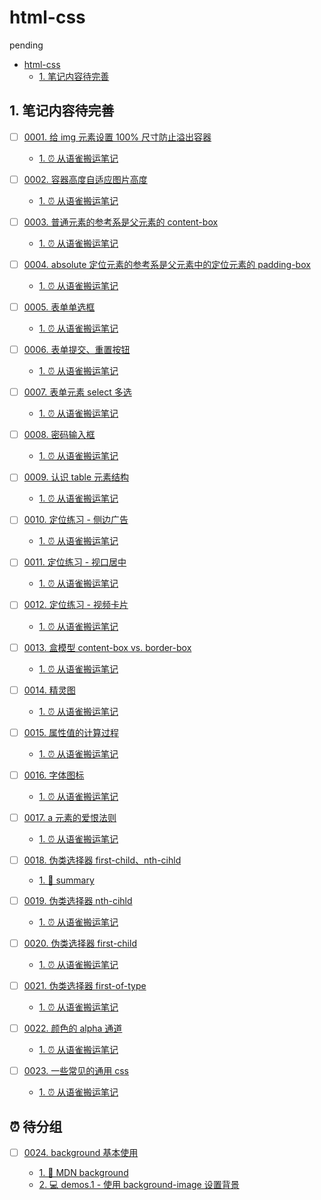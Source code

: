 # html-css

pending

<!-- region:toc -->
- [html-css](#html-css)
  - [1. 笔记内容待完善](#1-笔记内容待完善)
<!-- endregion:toc -->

## 1. 笔记内容待完善

- [ ] [0001. 给 img 元素设置 100% 尺寸防止溢出容器](https://github.com/Tdahuyou/html-css/tree/main/0001.%20%E7%BB%99%20img%20%E5%85%83%E7%B4%A0%E8%AE%BE%E7%BD%AE%20100%25%20%E5%B0%BA%E5%AF%B8%E9%98%B2%E6%AD%A2%E6%BA%A2%E5%87%BA%E5%AE%B9%E5%99%A8/README.md) <!-- [locale](./0001.%20%E7%BB%99%20img%20%E5%85%83%E7%B4%A0%E8%AE%BE%E7%BD%AE%20100%25%20%E5%B0%BA%E5%AF%B8%E9%98%B2%E6%AD%A2%E6%BA%A2%E5%87%BA%E5%AE%B9%E5%99%A8/README.md) -->  
  <!-- region:toc -->
  - [1. ⏰ 从语雀搬运笔记](https://github.com/Tdahuyou/html-css/tree/main/0001.%20%E7%BB%99%20img%20%E5%85%83%E7%B4%A0%E8%AE%BE%E7%BD%AE%20100%25%20%E5%B0%BA%E5%AF%B8%E9%98%B2%E6%AD%A2%E6%BA%A2%E5%87%BA%E5%AE%B9%E5%99%A8/README.md#1--从语雀搬运笔记)
  <!-- endregion:toc -->
  

- [ ] [0002. 容器高度自适应图片高度](https://github.com/Tdahuyou/html-css/tree/main/0002.%20%E5%AE%B9%E5%99%A8%E9%AB%98%E5%BA%A6%E8%87%AA%E9%80%82%E5%BA%94%E5%9B%BE%E7%89%87%E9%AB%98%E5%BA%A6/README.md) <!-- [locale](./0002.%20%E5%AE%B9%E5%99%A8%E9%AB%98%E5%BA%A6%E8%87%AA%E9%80%82%E5%BA%94%E5%9B%BE%E7%89%87%E9%AB%98%E5%BA%A6/README.md) -->  
  <!-- region:toc -->
  - [1. ⏰ 从语雀搬运笔记](https://github.com/Tdahuyou/html-css/tree/main/0002.%20%E5%AE%B9%E5%99%A8%E9%AB%98%E5%BA%A6%E8%87%AA%E9%80%82%E5%BA%94%E5%9B%BE%E7%89%87%E9%AB%98%E5%BA%A6/README.md#1--从语雀搬运笔记)
  <!-- endregion:toc -->
  

- [ ] [0003. 普通元素的参考系是父元素的 content-box](https://github.com/Tdahuyou/html-css/tree/main/0003.%20%E6%99%AE%E9%80%9A%E5%85%83%E7%B4%A0%E7%9A%84%E5%8F%82%E8%80%83%E7%B3%BB%E6%98%AF%E7%88%B6%E5%85%83%E7%B4%A0%E7%9A%84%20content-box/README.md) <!-- [locale](./0003.%20%E6%99%AE%E9%80%9A%E5%85%83%E7%B4%A0%E7%9A%84%E5%8F%82%E8%80%83%E7%B3%BB%E6%98%AF%E7%88%B6%E5%85%83%E7%B4%A0%E7%9A%84%20content-box/README.md) -->  
  <!-- region:toc -->
  - [1. ⏰ 从语雀搬运笔记](https://github.com/Tdahuyou/html-css/tree/main/0003.%20%E6%99%AE%E9%80%9A%E5%85%83%E7%B4%A0%E7%9A%84%E5%8F%82%E8%80%83%E7%B3%BB%E6%98%AF%E7%88%B6%E5%85%83%E7%B4%A0%E7%9A%84%20content-box/README.md#1--从语雀搬运笔记)
  <!-- endregion:toc -->
  

- [ ] [0004. absolute 定位元素的参考系是父元素中的定位元素的 padding-box](https://github.com/Tdahuyou/html-css/tree/main/0004.%20absolute%20%E5%AE%9A%E4%BD%8D%E5%85%83%E7%B4%A0%E7%9A%84%E5%8F%82%E8%80%83%E7%B3%BB%E6%98%AF%E7%88%B6%E5%85%83%E7%B4%A0%E4%B8%AD%E7%9A%84%E5%AE%9A%E4%BD%8D%E5%85%83%E7%B4%A0%E7%9A%84%20padding-box/README.md) <!-- [locale](./0004.%20absolute%20%E5%AE%9A%E4%BD%8D%E5%85%83%E7%B4%A0%E7%9A%84%E5%8F%82%E8%80%83%E7%B3%BB%E6%98%AF%E7%88%B6%E5%85%83%E7%B4%A0%E4%B8%AD%E7%9A%84%E5%AE%9A%E4%BD%8D%E5%85%83%E7%B4%A0%E7%9A%84%20padding-box/README.md) -->  
  <!-- region:toc -->
  - [1. ⏰ 从语雀搬运笔记](https://github.com/Tdahuyou/html-css/tree/main/0004.%20absolute%20%E5%AE%9A%E4%BD%8D%E5%85%83%E7%B4%A0%E7%9A%84%E5%8F%82%E8%80%83%E7%B3%BB%E6%98%AF%E7%88%B6%E5%85%83%E7%B4%A0%E4%B8%AD%E7%9A%84%E5%AE%9A%E4%BD%8D%E5%85%83%E7%B4%A0%E7%9A%84%20padding-box/README.md#1--从语雀搬运笔记)
  <!-- endregion:toc -->
  

- [ ] [0005. 表单单选框](https://github.com/Tdahuyou/html-css/tree/main/0005.%20%E8%A1%A8%E5%8D%95%E5%8D%95%E9%80%89%E6%A1%86/README.md) <!-- [locale](./0005.%20%E8%A1%A8%E5%8D%95%E5%8D%95%E9%80%89%E6%A1%86/README.md) -->  
  <!-- region:toc -->
  - [1. ⏰ 从语雀搬运笔记](https://github.com/Tdahuyou/html-css/tree/main/0005.%20%E8%A1%A8%E5%8D%95%E5%8D%95%E9%80%89%E6%A1%86/README.md#1--从语雀搬运笔记)
  <!-- endregion:toc -->
  

- [ ] [0006. 表单提交、重置按钮](https://github.com/Tdahuyou/html-css/tree/main/0006.%20%E8%A1%A8%E5%8D%95%E6%8F%90%E4%BA%A4%E3%80%81%E9%87%8D%E7%BD%AE%E6%8C%89%E9%92%AE/README.md) <!-- [locale](./0006.%20%E8%A1%A8%E5%8D%95%E6%8F%90%E4%BA%A4%E3%80%81%E9%87%8D%E7%BD%AE%E6%8C%89%E9%92%AE/README.md) -->  
  <!-- region:toc -->
  - [1. ⏰ 从语雀搬运笔记](https://github.com/Tdahuyou/html-css/tree/main/0006.%20%E8%A1%A8%E5%8D%95%E6%8F%90%E4%BA%A4%E3%80%81%E9%87%8D%E7%BD%AE%E6%8C%89%E9%92%AE/README.md#1--从语雀搬运笔记)
  <!-- endregion:toc -->
  

- [ ] [0007. 表单元素 select 多选](https://github.com/Tdahuyou/html-css/tree/main/0007.%20%E8%A1%A8%E5%8D%95%E5%85%83%E7%B4%A0%20select%20%E5%A4%9A%E9%80%89/README.md) <!-- [locale](./0007.%20%E8%A1%A8%E5%8D%95%E5%85%83%E7%B4%A0%20select%20%E5%A4%9A%E9%80%89/README.md) -->  
  <!-- region:toc -->
  - [1. ⏰ 从语雀搬运笔记](https://github.com/Tdahuyou/html-css/tree/main/0007.%20%E8%A1%A8%E5%8D%95%E5%85%83%E7%B4%A0%20select%20%E5%A4%9A%E9%80%89/README.md#1--从语雀搬运笔记)
  <!-- endregion:toc -->
  

- [ ] [0008. 密码输入框](https://github.com/Tdahuyou/html-css/tree/main/0008.%20%E5%AF%86%E7%A0%81%E8%BE%93%E5%85%A5%E6%A1%86/README.md) <!-- [locale](./0008.%20%E5%AF%86%E7%A0%81%E8%BE%93%E5%85%A5%E6%A1%86/README.md) -->  
  <!-- region:toc -->
  - [1. ⏰ 从语雀搬运笔记](https://github.com/Tdahuyou/html-css/tree/main/0008.%20%E5%AF%86%E7%A0%81%E8%BE%93%E5%85%A5%E6%A1%86/README.md#1--从语雀搬运笔记)
  <!-- endregion:toc -->
  

- [ ] [0009. 认识 table 元素结构](https://github.com/Tdahuyou/html-css/tree/main/0009.%20%E8%AE%A4%E8%AF%86%20table%20%E5%85%83%E7%B4%A0%E7%BB%93%E6%9E%84/README.md) <!-- [locale](./0009.%20%E8%AE%A4%E8%AF%86%20table%20%E5%85%83%E7%B4%A0%E7%BB%93%E6%9E%84/README.md) -->  
  <!-- region:toc -->
  - [1. ⏰ 从语雀搬运笔记](https://github.com/Tdahuyou/html-css/tree/main/0009.%20%E8%AE%A4%E8%AF%86%20table%20%E5%85%83%E7%B4%A0%E7%BB%93%E6%9E%84/README.md#1--从语雀搬运笔记)
  <!-- endregion:toc -->
  

- [ ] [0010. 定位练习 - 侧边广告](https://github.com/Tdahuyou/html-css/tree/main/0010.%20%E5%AE%9A%E4%BD%8D%E7%BB%83%E4%B9%A0%20-%20%E4%BE%A7%E8%BE%B9%E5%B9%BF%E5%91%8A/README.md) <!-- [locale](./0010.%20%E5%AE%9A%E4%BD%8D%E7%BB%83%E4%B9%A0%20-%20%E4%BE%A7%E8%BE%B9%E5%B9%BF%E5%91%8A/README.md) -->  
  
  <!-- region:toc -->
  - [1. ⏰ 从语雀搬运笔记](https://github.com/Tdahuyou/html-css/tree/main/0010.%20%E5%AE%9A%E4%BD%8D%E7%BB%83%E4%B9%A0%20-%20%E4%BE%A7%E8%BE%B9%E5%B9%BF%E5%91%8A/README.md#1--从语雀搬运笔记)
  <!-- endregion:toc -->
  

- [ ] [0011. 定位练习 - 视口居中](https://github.com/Tdahuyou/html-css/tree/main/0011.%20%E5%AE%9A%E4%BD%8D%E7%BB%83%E4%B9%A0%20-%20%E8%A7%86%E5%8F%A3%E5%B1%85%E4%B8%AD/README.md) <!-- [locale](./0011.%20%E5%AE%9A%E4%BD%8D%E7%BB%83%E4%B9%A0%20-%20%E8%A7%86%E5%8F%A3%E5%B1%85%E4%B8%AD/README.md) -->  
  <!-- region:toc -->
  - [1. ⏰ 从语雀搬运笔记](https://github.com/Tdahuyou/html-css/tree/main/0011.%20%E5%AE%9A%E4%BD%8D%E7%BB%83%E4%B9%A0%20-%20%E8%A7%86%E5%8F%A3%E5%B1%85%E4%B8%AD/README.md#1--从语雀搬运笔记)
  <!-- endregion:toc -->
  
  

- [ ] [0012. 定位练习 - 视频卡片](https://github.com/Tdahuyou/html-css/tree/main/0012.%20%E5%AE%9A%E4%BD%8D%E7%BB%83%E4%B9%A0%20-%20%E8%A7%86%E9%A2%91%E5%8D%A1%E7%89%87/README.md) <!-- [locale](./0012.%20%E5%AE%9A%E4%BD%8D%E7%BB%83%E4%B9%A0%20-%20%E8%A7%86%E9%A2%91%E5%8D%A1%E7%89%87/README.md) -->  
  <!-- region:toc -->
  - [1. ⏰ 从语雀搬运笔记](https://github.com/Tdahuyou/html-css/tree/main/0012.%20%E5%AE%9A%E4%BD%8D%E7%BB%83%E4%B9%A0%20-%20%E8%A7%86%E9%A2%91%E5%8D%A1%E7%89%87/README.md#1--从语雀搬运笔记)
  <!-- endregion:toc -->
  

- [ ] [0013. 盒模型 content-box vs. border-box](https://github.com/Tdahuyou/html-css/tree/main/0013.%20%E7%9B%92%E6%A8%A1%E5%9E%8B%20content-box%20vs.%20border-box/README.md) <!-- [locale](./0013.%20%E7%9B%92%E6%A8%A1%E5%9E%8B%20content-box%20vs.%20border-box/README.md) -->  
  <!-- region:toc -->
  - [1. ⏰ 从语雀搬运笔记](https://github.com/Tdahuyou/html-css/tree/main/0013.%20%E7%9B%92%E6%A8%A1%E5%9E%8B%20content-box%20vs.%20border-box/README.md#1--从语雀搬运笔记)
  <!-- endregion:toc -->
  

- [ ] [0014. 精灵图](https://github.com/Tdahuyou/html-css/tree/main/0014.%20%E7%B2%BE%E7%81%B5%E5%9B%BE/README.md) <!-- [locale](./0014.%20%E7%B2%BE%E7%81%B5%E5%9B%BE/README.md) -->  
  <!-- region:toc -->
  - [1. ⏰ 从语雀搬运笔记](https://github.com/Tdahuyou/html-css/tree/main/0014.%20%E7%B2%BE%E7%81%B5%E5%9B%BE/README.md#1--从语雀搬运笔记)
  <!-- endregion:toc -->
  

- [ ] [0015. 属性值的计算过程](https://github.com/Tdahuyou/html-css/tree/main/0015.%20%E5%B1%9E%E6%80%A7%E5%80%BC%E7%9A%84%E8%AE%A1%E7%AE%97%E8%BF%87%E7%A8%8B/README.md) <!-- [locale](./0015.%20%E5%B1%9E%E6%80%A7%E5%80%BC%E7%9A%84%E8%AE%A1%E7%AE%97%E8%BF%87%E7%A8%8B/README.md) -->  
  <!-- region:toc -->
  - [1. ⏰ 从语雀搬运笔记](https://github.com/Tdahuyou/html-css/tree/main/0015.%20%E5%B1%9E%E6%80%A7%E5%80%BC%E7%9A%84%E8%AE%A1%E7%AE%97%E8%BF%87%E7%A8%8B/README.md#1--从语雀搬运笔记)
  <!-- endregion:toc -->
  

- [ ] [0016. 字体图标](https://github.com/Tdahuyou/html-css/tree/main/0016.%20%E5%AD%97%E4%BD%93%E5%9B%BE%E6%A0%87/README.md) <!-- [locale](./0016.%20%E5%AD%97%E4%BD%93%E5%9B%BE%E6%A0%87/README.md) -->  
  <!-- region:toc -->
  - [1. ⏰ 从语雀搬运笔记](https://github.com/Tdahuyou/html-css/tree/main/0016.%20%E5%AD%97%E4%BD%93%E5%9B%BE%E6%A0%87/README.md#1--从语雀搬运笔记)
  <!-- endregion:toc -->
  

- [ ] [0017. a 元素的爱恨法则](https://github.com/Tdahuyou/html-css/tree/main/0017.%20a%20%E5%85%83%E7%B4%A0%E7%9A%84%E7%88%B1%E6%81%A8%E6%B3%95%E5%88%99/README.md) <!-- [locale](./0017.%20a%20%E5%85%83%E7%B4%A0%E7%9A%84%E7%88%B1%E6%81%A8%E6%B3%95%E5%88%99/README.md) -->  
  <!-- region:toc -->
  - [1. ⏰ 从语雀搬运笔记](https://github.com/Tdahuyou/html-css/tree/main/0017.%20a%20%E5%85%83%E7%B4%A0%E7%9A%84%E7%88%B1%E6%81%A8%E6%B3%95%E5%88%99/README.md#1--从语雀搬运笔记)
  <!-- endregion:toc -->
  

- [ ] [0018. 伪类选择器 first-child、nth-cihld](https://github.com/Tdahuyou/html-css/tree/main/0018.%20%E4%BC%AA%E7%B1%BB%E9%80%89%E6%8B%A9%E5%99%A8%20first-child%E3%80%81nth-cihld/README.md) <!-- [locale](./0018.%20%E4%BC%AA%E7%B1%BB%E9%80%89%E6%8B%A9%E5%99%A8%20first-child%E3%80%81nth-cihld/README.md) -->  
  <!-- region:toc -->
  - [1. 📝 summary](https://github.com/Tdahuyou/html-css/tree/main/0018.%20%E4%BC%AA%E7%B1%BB%E9%80%89%E6%8B%A9%E5%99%A8%20first-child%E3%80%81nth-cihld/README.md#1--summary)
  <!-- endregion:toc -->
  

- [ ] [0019. 伪类选择器 nth-cihld](https://github.com/Tdahuyou/html-css/tree/main/0019.%20%E4%BC%AA%E7%B1%BB%E9%80%89%E6%8B%A9%E5%99%A8%20nth-cihld/README.md) <!-- [locale](./0019.%20%E4%BC%AA%E7%B1%BB%E9%80%89%E6%8B%A9%E5%99%A8%20nth-cihld/README.md) -->  
  <!-- region:toc -->
  - [1. ⏰ 从语雀搬运笔记](https://github.com/Tdahuyou/html-css/tree/main/0019.%20%E4%BC%AA%E7%B1%BB%E9%80%89%E6%8B%A9%E5%99%A8%20nth-cihld/README.md#1--从语雀搬运笔记)
  <!-- endregion:toc -->
  

- [ ] [0020. 伪类选择器 first-child](https://github.com/Tdahuyou/html-css/tree/main/0020.%20%E4%BC%AA%E7%B1%BB%E9%80%89%E6%8B%A9%E5%99%A8%20first-child/README.md) <!-- [locale](./0020.%20%E4%BC%AA%E7%B1%BB%E9%80%89%E6%8B%A9%E5%99%A8%20first-child/README.md) -->  
  <!-- region:toc -->
  - [1. ⏰ 从语雀搬运笔记](https://github.com/Tdahuyou/html-css/tree/main/0020.%20%E4%BC%AA%E7%B1%BB%E9%80%89%E6%8B%A9%E5%99%A8%20first-child/README.md#1--从语雀搬运笔记)
  <!-- endregion:toc -->
  

- [ ] [0021. 伪类选择器 first-of-type](https://github.com/Tdahuyou/html-css/tree/main/0021.%20%E4%BC%AA%E7%B1%BB%E9%80%89%E6%8B%A9%E5%99%A8%20first-of-type/README.md) <!-- [locale](./0021.%20%E4%BC%AA%E7%B1%BB%E9%80%89%E6%8B%A9%E5%99%A8%20first-of-type/README.md) -->  
  <!-- region:toc -->
  - [1. ⏰ 从语雀搬运笔记](https://github.com/Tdahuyou/html-css/tree/main/0021.%20%E4%BC%AA%E7%B1%BB%E9%80%89%E6%8B%A9%E5%99%A8%20first-of-type/README.md#1--从语雀搬运笔记)
  <!-- endregion:toc -->
  

- [ ] [0022. 颜色的 alpha 通道](https://github.com/Tdahuyou/html-css/tree/main/0022.%20%E9%A2%9C%E8%89%B2%E7%9A%84%20alpha%20%E9%80%9A%E9%81%93/README.md) <!-- [locale](./0022.%20%E9%A2%9C%E8%89%B2%E7%9A%84%20alpha%20%E9%80%9A%E9%81%93/README.md) -->  
  <!-- region:toc -->
  - [1. ⏰ 从语雀搬运笔记](https://github.com/Tdahuyou/html-css/tree/main/0022.%20%E9%A2%9C%E8%89%B2%E7%9A%84%20alpha%20%E9%80%9A%E9%81%93/README.md#1--从语雀搬运笔记)
  <!-- endregion:toc -->
  

- [ ] [0023. 一些常见的通用 css](https://github.com/Tdahuyou/html-css/tree/main/0023.%20%E4%B8%80%E4%BA%9B%E5%B8%B8%E8%A7%81%E7%9A%84%E9%80%9A%E7%94%A8%20css/README.md) <!-- [locale](./0023.%20%E4%B8%80%E4%BA%9B%E5%B8%B8%E8%A7%81%E7%9A%84%E9%80%9A%E7%94%A8%20css/README.md) -->  
  <!-- region:toc -->
  - [1. ⏰ 从语雀搬运笔记](https://github.com/Tdahuyou/html-css/tree/main/0023.%20%E4%B8%80%E4%BA%9B%E5%B8%B8%E8%A7%81%E7%9A%84%E9%80%9A%E7%94%A8%20css/README.md#1--从语雀搬运笔记)
  <!-- endregion:toc -->
  



## ⏰ 待分组

- [ ] [0024. background 基本使用](https://github.com/Tdahuyou/html-css/tree/main/0024.%20background%20%E5%9F%BA%E6%9C%AC%E4%BD%BF%E7%94%A8/README.md) <!-- [locale](./0024.%20background%20%E5%9F%BA%E6%9C%AC%E4%BD%BF%E7%94%A8/README.md) -->  
  <!-- region:toc -->
  - [1. 🔗 MDN background](https://github.com/Tdahuyou/html-css/tree/main/0024.%20background%20%E5%9F%BA%E6%9C%AC%E4%BD%BF%E7%94%A8/README.md#1--mdn-background)
  - [2. 💻 demos.1 - 使用 background-image 设置背景](https://github.com/Tdahuyou/html-css/tree/main/0024.%20background%20%E5%9F%BA%E6%9C%AC%E4%BD%BF%E7%94%A8/README.md#2--demos1---使用-background-image-设置背景)
  <!-- endregion:toc -->
  

